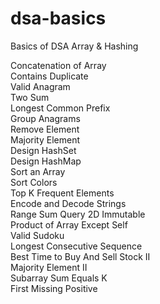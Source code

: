 # dsa-basics
Basics of DSA
Array & Hashing

Concatenation of Array   	
Contains Duplicate   	
Valid Anagram   	
Two Sum   	
Longest Common Prefix   	
Group Anagrams   	
Remove Element   	
Majority Element   	
Design HashSet	
Design HashMap	
Sort an Array   	
Sort Colors   	
Top K Frequent Elements   	
Encode and Decode Strings   	
Range Sum Query 2D Immutable	
Product of Array Except Self   	
Valid Sudoku   	
Longest Consecutive Sequence   	
Best Time to Buy And Sell Stock II   	
Majority Element II   	
Subarray Sum Equals K   	
First Missing Positive   
